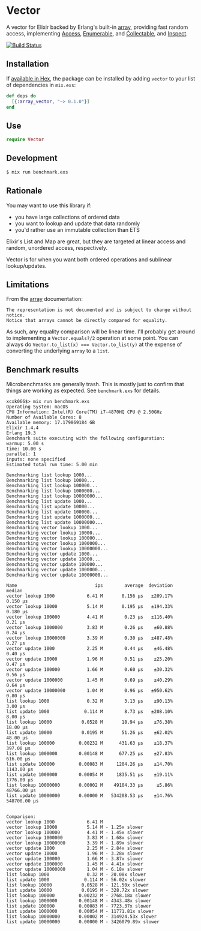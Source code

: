 # Vector

A vector for Elixir backed by Erlang's built-in
[array](http://erlang.org/doc/man/array.html), providing fast
random access, implementing [Access](https://hexdocs.pm/elixir/Access.html), [Enumerable](https://hexdocs.pm/elixir/Enumerable.html), and [Collectable](https://hexdocs.pm/elixir/Collectable.html), and [Inspect](https://hexdocs.pm/elixir/Inspect.html).

[![Build Status](https://travis-ci.org/ckampfe/vector.svg?branch=master)](https://travis-ci.org/ckampfe/vector)

## Installation

If [available in Hex](https://hex.pm/docs/publish), the package can be installed
by adding `vector` to your list of dependencies in `mix.exs`:

```elixir
def deps do
  [{:array_vector, "~> 0.1.0"}]
end
```

## Use

```elixir
require Vector
```

## Development

```elixir
$ mix run benchmark.exs
```

## Rationale

You may want to use this library if:

- you have large collections of ordered data
- you want to lookup and update that data randomly
- you'd rather use an immutable collection than ETS

Elixir's List and Map are great, but they are targeted at linear access and
random, unordered access, respectively.

Vector is for when you want both ordered operations and sublinear lookup/updates.

## Limitations

From the [array](http://erlang.org/doc/man/array.html) documentation:

```
The representation is not documented and is subject to change without notice.
Notice that arrays cannot be directly compared for equality.
```

As such, any equality comparison will be linear time. I'll probably get around to implementing a `Vector.equals?/2` operation at some point. You can always do `Vector.to_list(x) === Vector.to_list(y)` at the expense of converting the underlying `array` to a `list`.

## Benchmark results

Microbenchmarks are generally trash. This is mostly just to confirm that things are working as expected.
See `benchmark.exs` for details.

```
xcxk066$> mix run benchmark.exs
Operating System: macOS
CPU Information: Intel(R) Core(TM) i7-4870HQ CPU @ 2.50GHz
Number of Available Cores: 8
Available memory: 17.179869184 GB
Elixir 1.4.4
Erlang 19.3
Benchmark suite executing with the following configuration:
warmup: 5.00 s
time: 10.00 s
parallel: 1
inputs: none specified
Estimated total run time: 5.00 min

Benchmarking list lookup 1000...
Benchmarking list lookup 10000...
Benchmarking list lookup 100000...
Benchmarking list lookup 1000000...
Benchmarking list lookup 10000000...
Benchmarking list update 1000...
Benchmarking list update 10000...
Benchmarking list update 100000...
Benchmarking list update 1000000...
Benchmarking list update 10000000...
Benchmarking vector lookup 1000...
Benchmarking vector lookup 10000...
Benchmarking vector lookup 100000...
Benchmarking vector lookup 1000000...
Benchmarking vector lookup 10000000...
Benchmarking vector update 1000...
Benchmarking vector update 10000...
Benchmarking vector update 100000...
Benchmarking vector update 1000000...
Benchmarking vector update 10000000...

Name                             ips        average  deviation         median
vector lookup 1000            6.41 M       0.156 μs   ±209.17%       0.150 μs
vector lookup 10000           5.14 M       0.195 μs   ±194.33%       0.180 μs
vector lookup 100000          4.41 M        0.23 μs   ±116.40%        0.21 μs
vector lookup 1000000         3.83 M        0.26 μs    ±60.88%        0.24 μs
vector lookup 10000000        3.39 M        0.30 μs   ±487.48%        0.27 μs
vector update 1000            2.25 M        0.44 μs    ±46.48%        0.40 μs
vector update 10000           1.96 M        0.51 μs    ±25.20%        0.47 μs
vector update 100000          1.66 M        0.60 μs    ±30.32%        0.56 μs
vector update 1000000         1.45 M        0.69 μs    ±40.29%        0.64 μs
vector update 10000000        1.04 M        0.96 μs   ±950.62%        0.80 μs
list lookup 1000              0.32 M        3.13 μs    ±90.13%        3.00 μs
list update 1000             0.114 M        8.73 μs   ±208.10%        8.00 μs
list lookup 10000           0.0528 M       18.94 μs    ±76.38%       18.00 μs
list update 10000           0.0195 M       51.26 μs    ±62.02%       48.00 μs
list lookup 100000         0.00232 M      431.63 μs    ±18.37%      397.00 μs
list lookup 1000000        0.00148 M      677.25 μs    ±27.83%      616.00 μs
list update 100000         0.00083 M     1204.26 μs    ±14.70%     1143.00 μs
list update 1000000        0.00054 M     1835.51 μs    ±19.11%     1776.00 μs
list lookup 10000000       0.00002 M    49104.33 μs     ±5.86%    48766.00 μs
list update 10000000       0.00000 M   534208.53 μs    ±14.76%   548700.00 μs


Comparison:
vector lookup 1000            6.41 M
vector lookup 10000           5.14 M - 1.25x slower
vector lookup 100000          4.41 M - 1.45x slower
vector lookup 1000000         3.83 M - 1.68x slower
vector lookup 10000000        3.39 M - 1.89x slower
vector update 1000            2.25 M - 2.84x slower
vector update 10000           1.96 M - 3.28x slower
vector update 100000          1.66 M - 3.87x slower
vector update 1000000         1.45 M - 4.41x slower
vector update 10000000        1.04 M - 6.18x slower
list lookup 1000              0.32 M - 20.08x slower
list update 1000             0.114 M - 56.02x slower
list lookup 10000           0.0528 M - 121.50x slower
list update 10000           0.0195 M - 328.72x slower
list lookup 100000         0.00232 M - 2768.18x slower
list lookup 1000000        0.00148 M - 4343.48x slower
list update 100000         0.00083 M - 7723.37x slower
list update 1000000        0.00054 M - 11771.81x slower
list lookup 10000000       0.00002 M - 314924.53x slower
list update 10000000       0.00000 M - 3426079.89x slower
```